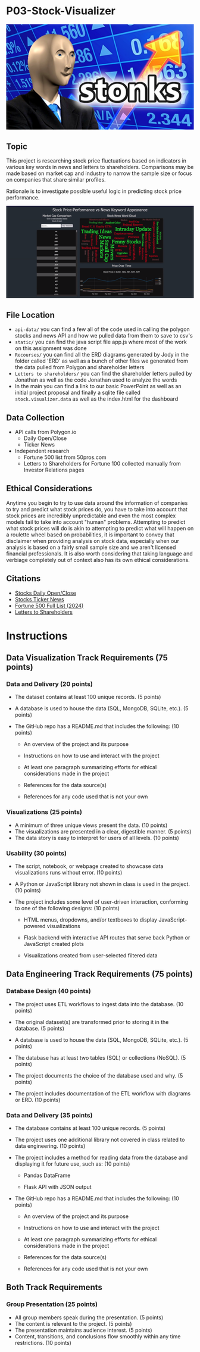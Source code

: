# P03-Stock-Visualizer
![StonksMeme](Images/ReadmeStonksImg.jpg)

## Topic
This project is researching stock price fluctuations based on indicators in various key words in news and letters to shareholders. Comparisons may be made based on market cap and industry to narrow the sample size or focus on companies that share similar profiles.

Rationale is to investigate possible useful logic in predicting stock price performance.

![SampleDashboard](Images/SampleDashboard.png)

## **File Location**
- `api-data/` you can find a few all of the code used in calling the polygon stocks and news API and how we pulled data from them to save to csv's
- `static/` you can find the java script file app.js where most of the work on this assignment was done
- `Recourses/` you can find all the ERD diagrams generated by Jody in the folder called 'ERD' as well as a bunch of other files we generated from the data pulled from Polygon and shareholder letters
- `Letters to shareholders/` you can find the shareholder letters pulled by Jonathan as well as the code Jonathan used to analyze the words
- In the main you can find a link to our basic PowerPoint as well as an initial project proposal and finally a sqlite file called `stock.visualizer.data` as well as the index.html for the dashboard 

## Data Collection
- API calls from Polygon.io
  - Daily Open/Close
  - Ticker News
- Independent research
  - Fortune 500 list from 50pros.com
  - Letters to Shareholders for Fortune 100 collected manually from Investor Relations pages

## Ethical Considerations
Anytime you begin to try to use data around the information of companies to try and predict what stock prices do, you have to take into account that stock prices are incredibly unpredictable and even the most complex models fail to take into account "human" problems. Attempting to predict what stock prices will do is akin to attempting to predict what will happen on a roulette wheel based on probabilities, it is important to convey that disclaimer when providing analysis on stock data, especially when our analysis is based on a fairly small sample size and we aren't licensed financial professionals. It is also worth considering that taking language and verbiage completely out of context also has its own ethical considerations.

## Citations
- [Stocks Daily Open/Close](https://polygon.io/docs/stocks/get_v1_open-close__stocksticker___date)
- [Stocks Ticker News](https://polygon.io/docs/stocks/get_v2_reference_news)
- [Fortune 500 Full List (2024)](50pros.com)
- [Letters to Shareholders](https://docs.google.com/spreadsheets/d/1Ys4PHpQTHDB8jlXUA0ntZ3Trb_8naOEOPVwB2qJkkV4/edit#gid=645464558)

# Instructions
## Data Visualization Track Requirements (75 points)
### Data and Delivery (20 points)
* The dataset contains at least 100 unique records. (5 points)

* A database is used to house the data (SQL, MongoDB, SQLite, etc.). (5 points)

* The GitHub repo has a README.md that includes the following: (10 points)

  * An overview of the project and its purpose

  * Instructions on how to use and interact with the project

  * At least one paragraph summarizing efforts for ethical considerations made in the project

  * References for the data source(s)

  * References for any code used that is not your own

### Visualizations (25 points)
* A minimum of three unique views present the data. (10 points)
* The visualizations are presented in a clear, digestible manner. (5 points)
* The data story is easy to interpret for users of all levels. (10 points)
### Usability (30 points)
* The script, notebook, or webpage created to showcase data visualizations runs without error. (10 points)

* A Python or JavaScript library not shown in class is used in the project. (10 points)

* The project includes some level of user-driven interaction, conforming to one of the following designs: (10 points)

  * HTML menus, dropdowns, and/or textboxes to display JavaScript-powered visualizations

  * Flask backend with interactive API routes that serve back Python or JavaScript created plots

  * Visualizations created from user-selected filtered data

## Data Engineering Track Requirements (75 points)
### Database Design (40 points)
* The project uses ETL workflows to ingest data into the database. (10 points)

* The original dataset(s) are transformed prior to storing it in the database. (5 points)

* A database is used to house the data (SQL, MongoDB, SQLite, etc.). (5 points)

* The database has at least two tables (SQL) or collections (NoSQL). (5 points)

* The project documents the choice of the database used and why. (5 points)

* The project includes documentation of the ETL workflow with diagrams or ERD. (10 points)

### Data and Delivery (35 points)
* The database contains at least 100 unique records. (5 points)

* The project uses one additional library not covered in class related to data engineering. (10 points)

* The project includes a method for reading data from the database and displaying it for future use, such as: (10 points)

  * Pandas DataFrame

  * Flask API with JSON output

* The GitHub repo has a README.md that includes the following: (10 points)

  * An overview of the project and its purpose

  * Instructions on how to use and interact with the project

  * At least one paragraph summarizing efforts for ethical considerations made in the project

  * References for the data source(s)

  * References for any code used that is not your own

## Both Track Requirements
### Group Presentation (25 points)
* All group members speak during the presentation. (5 points)
* The content is relevant to the project. (5 points)
* The presentation maintains audience interest. (5 points)
* Content, transitions, and conclusions flow smoothly within any time restrictions. (10 points)
